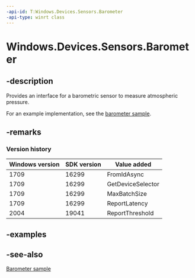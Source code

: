 ```yaml
---
-api-id: T:Windows.Devices.Sensors.Barometer
-api-type: winrt class
---
```


<!-- Class syntax.
public class Barometer : Windows.Devices.Sensors.IBarometer
-->

# Windows.Devices.Sensors.Barometer

## -description

Provides an interface for a barometric sensor to measure atmospheric pressure.

For an example implementation, see the [barometer sample](https://github.com/Microsoft/Windows-universal-samples/tree/master/Samples/Barometer).

## -remarks

### Version history

| Windows version | SDK version | Value added |
| -- | -- | -- |
| 1709 | 16299 | FromIdAsync |
| 1709 | 16299 | GetDeviceSelector |
| 1709 | 16299 | MaxBatchSize |
| 1709 | 16299 | ReportLatency |
| 2004 | 19041 | ReportThreshold |

## -examples

## -see-also

[Barometer sample](https://github.com/Microsoft/Windows-universal-samples/tree/master/Samples/Barometer)
